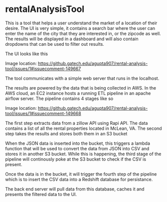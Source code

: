 # rentalAnalysisTool
This is a tool that helps a user understand the market of a location of their desire. The UI is very simple, it contains a search bar where the user can enter the name of the city that they are interested in, or the zipcode as well. The results will be displayed in a dashboard and will also contain dropdowns that can be used to filter out results.

The UI looks like this

Image location: https://github.gatech.edu/agupta907/rental-analysis-tool/issues/1#issuecomment-149667


The tool communicates with a simple web server that runs in the localhost.

The results are powered by the data that is being collected in AWS. In the AWS cloud, an EC2 instance hosts a running ETL pipeline in an apache airflow server. The pipeline contains 4 stages like so

Image location: https://github.gatech.edu/agupta907/rental-analysis-tool/issues/1#issuecomment-149668


The first step extracts data from a zillow API using Rapi API. The data contains a list of all the rental properties located in McLean, VA.
The second step takes the results and stores both them in an S3 bucket

When the JSON data is inserted into the bucket, this triggers a lambda function that will be used to convert the data from JSON into CSV and stores it in another S3 bucket. While this is happening, the third stage of the pipeline will continously poke at the S3 bucket to check if the CSV is present.

Once the data is in the bucket, it will trigger the fourth step of the pipeline which is to insert the CSV data into a Redshift database for persistance.

The back end server will pull data from this database, caches it and presents the filtered data to the UI.

